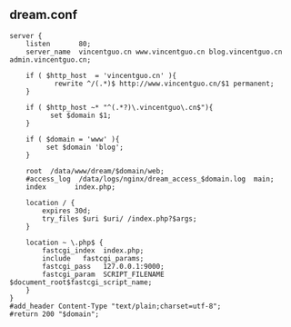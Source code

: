 ## dream.conf

    server {
        listen       80;
        server_name  vincentguo.cn www.vincentguo.cn blog.vincentguo.cn admin.vincentguo.cn;

        if ( $http_host  = 'vincentguo.cn' ){
        	   rewrite ^/(.*)$ http://www.vincentguo.cn/$1 permanent;
        }

        if ( $http_host ~* "^(.*?)\.vincentguo\.cn$"){
              set $domain $1;
        }

        if ( $domain = 'www' ){
             set $domain 'blog';
        }

        root  /data/www/dream/$domain/web;
        #access_log  /data/logs/nginx/dream_access_$domain.log  main;
        index       index.php;

        location / {
            expires 30d;
            try_files $uri $uri/ /index.php?$args;
        }

        location ~ \.php$ {
            fastcgi_index  index.php;
            include   fastcgi_params;
            fastcgi_pass   127.0.0.1:9000;
            fastcgi_param  SCRIPT_FILENAME  $document_root$fastcgi_script_name;
        }
    }
    #add_header Content-Type "text/plain;charset=utf-8";
    #return 200 "$domain";

